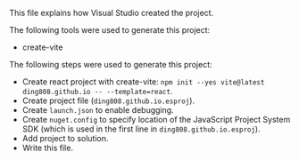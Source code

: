 This file explains how Visual Studio created the project.

The following tools were used to generate this project:
- create-vite

The following steps were used to generate this project:
- Create react project with create-vite: `npm init --yes vite@latest ding808.github.io -- --template=react`.
- Create project file (`ding808.github.io.esproj`).
- Create `launch.json` to enable debugging.
- Create `nuget.config` to specify location of the JavaScript Project System SDK (which is used in the first line in `ding808.github.io.esproj`).
- Add project to solution.
- Write this file.
